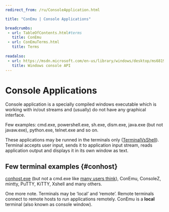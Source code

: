 ```yaml
---
redirect_from: /ru/ConsoleApplication.html

title: "ConEmu | Console Applications"

breadcrumbs:
 - url: TableOfContents.html#terms
   title: ConEmu
 - url: ConEmuTerms.html
   title: Terms
   
readalso:
 - url: https://msdn.microsoft.com/en-us/library/windows/desktop/ms681913.aspx
   title: Windows console API
---
```


# Console Applications

Console application is a specially compiled windows executable which
is working with in/out streams and (usually) do not have any
graphical interface.

Few examples: cmd.exe, powershell.exe, sh.exe, dism.exe, java.exe
(but not javaw.exe), python.exe, telnet.exe and so on.

These applications may be runned in the terminals only ([TerminalVsShell](TerminalVsShell.html)).
Terminal accepts user input, sends it to application input stream,
reads application output and displays it in its own window as text.

## Few terminal examples {#conhost}
[conhost.exe](http://www.howtogeek.com/howto/4996/what-is-conhost.exe-and-why-is-it-running/)
(but not a cmd.exe like [many users think](Delusions.html)),
ConEmu, ConsoleZ, mintty, PuTTY, KiTTY, Xshell and many others.

One more note. Terminals may be ‘local’ and ‘remote’.
Remote terminals connect to remote hosts to run applications remotely.
ConEmu is a **local** terminal (also known as console window).
